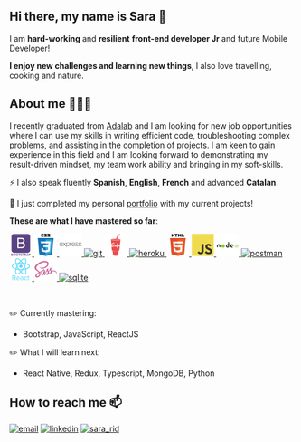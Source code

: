 ## Hi there, my name is Sara 👋

I am **hard-working** and **resilient** **front-end developer Jr** and future Mobile Developer!

**I enjoy new challenges and learning new things**, I also love travelling, cooking and nature.


## About me 👩🏻‍💻

I recently graduated from [Adalab](https://adalab.es/) and I am looking for new job opportunities where I can use my skills in writing efficient code, troubleshooting complex problems, and assisting in the completion of projects. I am keen to gain experience in this field and I am looking forward to demonstrating my result-driven mindset, my team work ability and bringing in my soft-skills.

⚡ I also speak fluently **Spanish**, **English**, **French** and advanced **Catalan**. 

🌱 I just completed my personal [portfolio](https://sararid.github.io/portfolio/) with my current projects!

**These are what I have mastered so far**:
<div align="left">
<p align="left"> <a href="https://getbootstrap.com" target="_blank"> <img src="https://raw.githubusercontent.com/devicons/devicon/master/icons/bootstrap/bootstrap-plain-wordmark.svg" alt="bootstrap" width="40" height="40"/> </a> <a href="https://www.w3schools.com/css/" target="_blank"> <img src="https://raw.githubusercontent.com/devicons/devicon/master/icons/css3/css3-original-wordmark.svg" alt="css3" width="40" height="40"/> </a> <a href="https://expressjs.com" target="_blank"> <img src="https://raw.githubusercontent.com/devicons/devicon/master/icons/express/express-original-wordmark.svg" alt="express" width="40" height="40"/> </a><a href="https://git-scm.com/" target="_blank"> <img src="https://www.vectorlogo.zone/logos/git-scm/git-scm-icon.svg" alt="git" width="40" height="40"/> </a> <a href="https://gulpjs.com" target="_blank"> <img src="https://raw.githubusercontent.com/devicons/devicon/master/icons/gulp/gulp-plain.svg" alt="gulp" width="40" height="40"/> </a> <a href="https://heroku.com" target="_blank"> <img src="https://www.vectorlogo.zone/logos/heroku/heroku-icon.svg" alt="heroku" width="40" height="40"/> </a> <a href="https://www.w3.org/html/" target="_blank"> <img src="https://raw.githubusercontent.com/devicons/devicon/master/icons/html5/html5-original-wordmark.svg" alt="html5" width="40" height="40"/> </a> <a href="https://developer.mozilla.org/en-US/docs/Web/JavaScript" target="_blank"> <img src="https://raw.githubusercontent.com/devicons/devicon/master/icons/javascript/javascript-original.svg" alt="javascript" width="40" height="40"/> </a> <a href="https://nodejs.org" target="_blank"> <img src="https://raw.githubusercontent.com/devicons/devicon/master/icons/nodejs/nodejs-original-wordmark.svg" alt="nodejs" width="40" height="40"/> </a> <a href="https://postman.com" target="_blank"> <img src="https://www.vectorlogo.zone/logos/getpostman/getpostman-icon.svg" alt="postman" width="40" height="40"/> </a> <a href="https://reactjs.org/" target="_blank"> <img src="https://raw.githubusercontent.com/devicons/devicon/master/icons/react/react-original-wordmark.svg" alt="react" width="40" height="40"/> </a> <a href="https://sass-lang.com" target="_blank"> <img src="https://raw.githubusercontent.com/devicons/devicon/master/icons/sass/sass-original.svg" alt="sass" width="40" height="40"/> </a> <a href="https://www.sqlite.org/" target="_blank"> <img src="https://www.vectorlogo.zone/logos/sqlite/sqlite-icon.svg" alt="sqlite" width="40" height="40"/> </a> </p>
</div>   <br>


✏️ Currently mastering:
- Bootstrap, JavaScript, ReactJS

✏️ What I will learn next:
- React Native, Redux, Typescript, MongoDB, Python


## How to reach me 📫

<a href="mailto:sarayridouane@gmail.com"><img src="https://img.icons8.com/color/35/000000/gmail.png" alt="email"/></a>
<a href="https://www.linkedin.com/in/sara-rd"><img src="https://img.icons8.com/color/35/000000/linkedin.png" alt="linkedin"/></a>
<a href="https://twitter.com/sara_rid" target="blank"><img src="https://raw.githubusercontent.com/rahuldkjain/github-profile-readme-generator/master/src/images/icons/Social/twitter.svg" alt="sara_rid" height="30" width="40" /></a>
